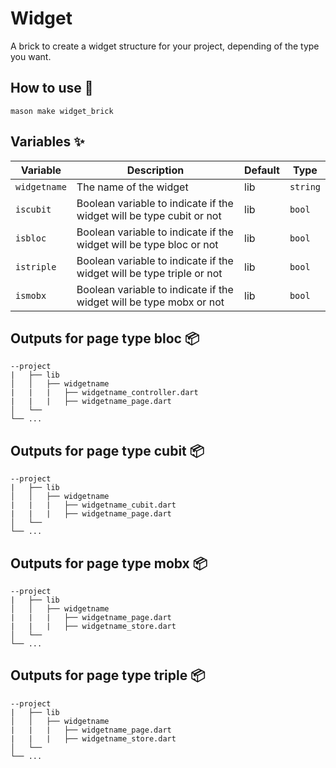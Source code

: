 # Widget

A brick to create a widget structure for your project, depending of the type you want.

## How to use 🚀

```
mason make widget_brick
```

## Variables ✨

| Variable       | Description             | Default | Type     |
| -------------- | ----------------------- | ------- | -------- |
| `widgetname` | The name of the widget | lib | `string` |
| `iscubit` | Boolean variable to indicate if the widget will be type cubit or not | lib | `bool` |
| `isbloc` | Boolean variable to indicate if the widget will be type bloc or not | lib | `bool` |
| `istriple` | Boolean variable to indicate if the widget will be type triple or not| lib | `bool` |
| `ismobx` | Boolean variable to indicate if the widget will be type mobx or not | lib | `bool` |


## Outputs for page type bloc 📦

```
--project
|   ├── lib
│   │   ├── widgetname
|   |   |   ├── widgetname_controller.dart  
|   |   |   ├── widgetname_page.dart            
│   └──   
└── ...
```

## Outputs for page type cubit 📦

```
--project
|   ├── lib
│   │   ├── widgetname
|   |   |   ├── widgetname_cubit.dart  
|   |   |   ├── widgetname_page.dart            
│   └──   
└── ...
```

## Outputs for page type mobx 📦

```
--project
|   ├── lib
│   │   ├── widgetname
|   |   |   ├── widgetname_page.dart  
|   |   |   ├── widgetname_store.dart            
│   └──   
└── ...
```

## Outputs for page type triple 📦

```
--project
|   ├── lib
│   │   ├── widgetname
|   |   |   ├── widgetname_page.dart  
|   |   |   ├── widgetname_store.dart            
│   └──   
└── ...
```